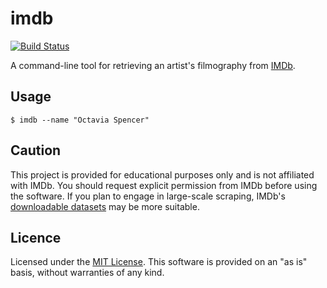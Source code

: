 # imdb

[![Build Status](https://travis-ci.org/bardiharborow/imdb.svg?branch=master)](https://travis-ci.org/bardiharborow/imdb)

A command-line tool for retrieving an artist's filmography from [IMDb](https://www.imdb.com/).

## Usage

```shell
$ imdb --name "Octavia Spencer"
```

## Caution

This project is provided for educational purposes only and is not affiliated with IMDb. You should request explicit permission from IMDb before using the software. If you plan to engage in large-scale scraping, IMDb's [downloadable datasets](https://www.imdb.com/interfaces/) may be more suitable.

## Licence

Licensed under the [MIT License](https://github.com/bardiharborow/imdb/blob/master/LICENSE). This software is provided on an "as is" basis, without warranties of any kind.
